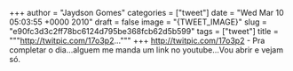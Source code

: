 
+++
author = "Jaydson Gomes"
categories = ["tweet"]
date = "Wed Mar 10 05:03:55 +0000 2010"
draft = false
image = "{TWEET_IMAGE}"
slug = "e90fc3d3c2ff78bc6124d795be368fcb62d5b599"
tags = ["tweet"]
title = """http://twitpic.com/17o3p2..."""
+++
http://twitpic.com/17o3p2 - Pra completar o dia...alguem me manda um link no youtube...Vou abrir e vejam só.
